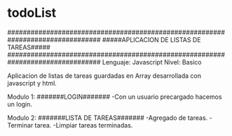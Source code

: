 # todoList

################################################################################
#####APLICACION DE LISTAS DE TAREAS#####
################################################################################
Lenguaje: Javascript
Nivel: Basico

Aplicacion de listas de tareas guardadas en Array desarrollada con javascript y html.

Modulo 1: #######LOGIN#######
-Con un usuario precargado hacemos un login.

Modulo 2: #######LISTA DE TAREAS#######
-Agregado de tareas.
-Terminar tarea.
-Limpiar tareas terminadas.
